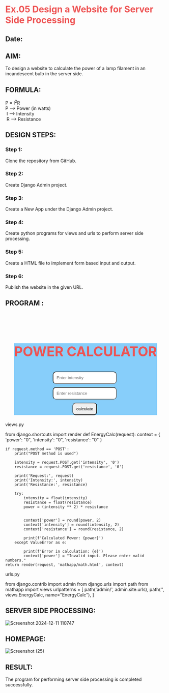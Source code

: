 # Ex.05 Design a Website for Server Side Processing
## Date:

## AIM:
 To design a website to calculate the power of a lamp filament in an incandescent bulb in the server side. 


## FORMULA:
P = I<sup>2</sup>R
<br> P --> Power (in watts)
<br> I --> Intensity
<br> R --> Resistance

## DESIGN STEPS:

### Step 1:
Clone the repository from GitHub.

### Step 2:
Create Django Admin project.

### Step 3:
Create a New App under the Django Admin project.

### Step 4:
Create python programs for views and urls to perform server side processing.

### Step 5:
Create a HTML file to implement form based input and output.

### Step 6:
Publish the website in the given URL.

## PROGRAM :
<!DOCTYPE html>
<html lang="en">
<head>
<meta charset="UTF-8">
<meta name="viewport" content="width=device-width, initial-scale=1.0">
<title>Javascript</title>
<style>
input{
border-radius: 10px;
padding: 10px;
margin-top: 10px;
margin-right:5px ;
}
body{
margin-top: 15%;
}
h1{
color:rgb(238, 83, 83);
font-size: 40pz;
}
form{
background-color: lightskyblue;
width: 450px; ;
}
</style>
<script>
function pow(){
var x=document.getElementById("a").value
var y=document.getElementById("b").value
document.getElementById('r').innerText="power:" +x*x*y
}
</script>
</head>
<body >
    <H2>
    <br>
    <center>
    <form >
    <h1>POWER CALCULATOR </h1>
    <input type="text" placeholder="Enter intensity" id="a">
    <br>
    <input type="text" placeholder="Enter resistance" id="b">
    <br>
    <input type="button" value="calculate" onclick="pow()"><br>
    <label id="r"></label>
    </form>
    </center>
    </H2>
    </body>
    </html>

views.py

from django.shortcuts import render
def EnergyCalc(request):
    context = {
        'power': "0", 
        'intensity': "0", 
        'resistance': "0"
    }
    
    if request.method == 'POST':
        print("POST method is used")
        
        intensity = request.POST.get('intensity', '0')
        resistance = request.POST.get('resistance', '0')
        
        print('Request:', request)
        print('Intensity:', intensity)
        print('Resistance:', resistance)
        
        try:
            intensity = float(intensity)  
            resistance = float(resistance) 
            power = (intensity ** 2) * resistance
            
           
            context['power'] = round(power, 2) 
            context['intensity'] = round(intensity, 2)
            context['resistance'] = round(resistance, 2)
            
            print(f'Calculated Power: {power}')
        except ValueError as e:
            
            print(f'Error in calculation: {e}')
            context['power'] = "Invalid input. Please enter valid numbers."
    return render(request, 'mathapp/math.html', context)

 urls.py

 from django.contrib import admin
from django.urls import path
from mathapp import views
urlpatterns = [
    path('admin/', admin.site.urls),
    path('', views.EnergyCalc, name="EnergyCalc"),
    ]


## SERVER SIDE PROCESSING:
![Screenshot 2024-12-11 110747](https://github.com/user-attachments/assets/dc150536-a8b4-490f-aa7b-46697e7e72d4)


## HOMEPAGE:

![Screenshot (25)](https://github.com/user-attachments/assets/03588aca-9789-4b65-99d7-c658afeaaaef)

## RESULT:
The program for performing server side processing is completed successfully.

